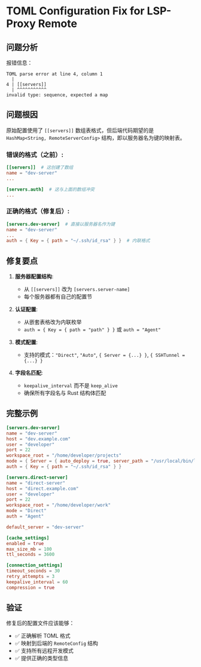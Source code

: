 # TOML Configuration Fix for LSP-Proxy Remote

## 问题分析

报错信息：
```
TOML parse error at line 4, column 1
  |
4 | [[servers]]
  | ^^^^^^^^^^^
invalid type: sequence, expected a map
```

## 问题根因

原始配置使用了 `[[servers]]` 数组表格式，但后端代码期望的是 `HashMap<String, RemoteServerConfig>` 结构，即以服务器名为键的映射表。

### 错误的格式（之前）:
```toml
[[servers]]  # 这创建了数组
name = "dev-server"
...

[servers.auth]  # 这与上面的数组冲突
...
```

### 正确的格式（修复后）:
```toml
[servers.dev-server]  # 直接以服务器名作为键
name = "dev-server"
...
auth = { Key = { path = "~/.ssh/id_rsa" } }  # 内联格式
```

## 修复要点

1. **服务器配置结构**:
   - 从 `[[servers]]` 改为 `[servers.server-name]`
   - 每个服务器都有自己的配置节

2. **认证配置**:
   - 从嵌套表格改为内联枚举
   - `auth = { Key = { path = "path" } }` 或 `auth = "Agent"`

3. **模式配置**:
   - 支持的模式：`"Direct"`, `"Auto"`, `{ Server = {...} }`, `{ SSHTunnel = {...} }`

4. **字段名匹配**:
   - `keepalive_interval` 而不是 `keep_alive`
   - 确保所有字段名与 Rust 结构体匹配

## 完整示例

```toml
[servers.dev-server]
name = "dev-server"
host = "dev.example.com" 
user = "developer"
port = 22
workspace_root = "/home/developer/projects"
mode = { Server = { auto_deploy = true, server_path = "/usr/local/bin/lsp-proxy-server" } }
auth = { Key = { path = "~/.ssh/id_rsa" } }

[servers.direct-server]
name = "direct-server"
host = "direct.example.com"
user = "developer"
port = 22
workspace_root = "/home/developer/work"
mode = "Direct"
auth = "Agent"

default_server = "dev-server"

[cache_settings]
enabled = true
max_size_mb = 100
ttl_seconds = 3600

[connection_settings]
timeout_seconds = 30
retry_attempts = 3
keepalive_interval = 60
compression = true
```

## 验证

修复后的配置文件应该能够：
- ✅ 正确解析 TOML 格式
- ✅ 映射到后端的 `RemoteConfig` 结构
- ✅ 支持所有远程开发模式
- ✅ 提供正确的类型信息
